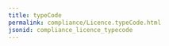 ```yaml
---
title: typeCode
permalink: compliance/Licence.typeCode.html
jsonid: compliance_licence_typecode
---
```

